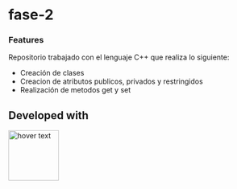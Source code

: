 # fase-2
### Features
Repositorio trabajado con el lenguaje C++ que realiza lo siguiente:

- Creación de clases
- Creacion de atributos publicos, privados y restringidos
- Realización de metodos get y set

## Developed with
<p align=left>
  <img src="https://upload.wikimedia.org/wikipedia/commons/thumb/1/18/ISO_C%2B%2B_Logo.svg/1200px-ISO_C%2B%2B_Logo.svg.png" width="100" title="hover text">
</p>
